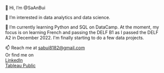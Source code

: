 👋 Hi, I’m @SaAnBui

👀 I’m interested in data analytics and data science. <br>

🌱 I’m currently learning Python and SQL on DataCamp. At the moment, my focus is on learning French and passing the DELF B1 as I passed the DELF A2 in December 2022. I'm finally starting to do a few data projects. 

📫 Reach me at sabui8182@gmail.com  
Or find me on  
[LinkedIn](https://www.linkedin.com/in/saanbui)  
[Tableau Public](https://public.tableau.com/app/profile/sa.bui3397)



